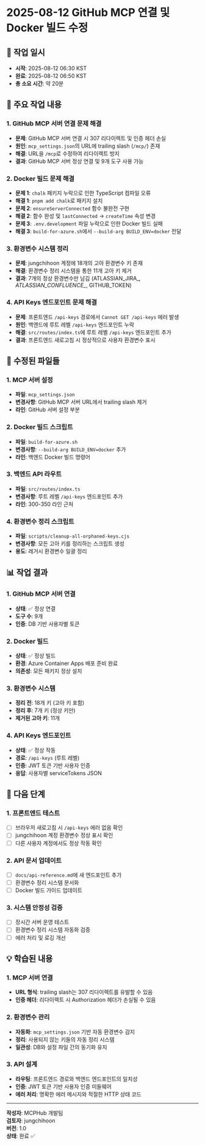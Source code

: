 # 2025-08-12 GitHub MCP 연결 및 Docker 빌드 수정

## 📅 작업 일시
- **시작**: 2025-08-12 06:30 KST
- **완료**: 2025-08-12 06:50 KST
- **총 소요 시간**: 약 20분

## 🎯 주요 작업 내용

### 1. GitHub MCP 서버 연결 문제 해결
- **문제**: GitHub MCP 서버 연결 시 307 리다이렉트 및 인증 헤더 손실
- **원인**: `mcp_settings.json`의 URL에 trailing slash (`/mcp/`) 존재
- **해결**: URL을 `/mcp`로 수정하여 리다이렉트 방지
- **결과**: GitHub MCP 서버 정상 연결 및 9개 도구 사용 가능

### 2. Docker 빌드 문제 해결
- **문제 1**: `chalk` 패키지 누락으로 인한 TypeScript 컴파일 오류
- **해결 1**: `pnpm add chalk`로 패키지 설치
- **문제 2**: `ensureServerConnected` 함수 불완전 구현
- **해결 2**: 함수 완성 및 `lastConnected` → `createTime` 속성 변경
- **문제 3**: `.env.development` 파일 누락으로 인한 Docker 빌드 실패
- **해결 3**: `build-for-azure.sh`에서 `--build-arg BUILD_ENV=docker` 전달

### 3. 환경변수 시스템 정리
- **문제**: jungchihoon 계정에 18개의 고아 환경변수 키 존재
- **해결**: 환경변수 정리 시스템을 통한 11개 고아 키 제거
- **결과**: 7개의 정상 환경변수만 남김 (ATLASSIAN_JIRA_*, ATLASSIAN_CONFLUENCE_*, GITHUB_TOKEN)

### 4. API Keys 엔드포인트 문제 해결
- **문제**: 프론트엔드 `/api-keys` 경로에서 `Cannot GET /api-keys` 에러 발생
- **원인**: 백엔드에 루트 레벨 `/api-keys` 엔드포인트 누락
- **해결**: `src/routes/index.ts`에 루트 레벨 `/api-keys` 엔드포인트 추가
- **결과**: 프론트엔드 새로고침 시 정상적으로 사용자 환경변수 표시

## 🔧 수정된 파일들

### 1. MCP 서버 설정
- **파일**: `mcp_settings.json`
- **변경사항**: GitHub MCP 서버 URL에서 trailing slash 제거
- **라인**: GitHub 서버 설정 부분

### 2. Docker 빌드 스크립트
- **파일**: `build-for-azure.sh`
- **변경사항**: `--build-arg BUILD_ENV=docker` 추가
- **라인**: 백엔드 Docker 빌드 명령어

### 3. 백엔드 API 라우트
- **파일**: `src/routes/index.ts`
- **변경사항**: 루트 레벨 `/api-keys` 엔드포인트 추가
- **라인**: 300-350 라인 근처

### 4. 환경변수 정리 스크립트
- **파일**: `scripts/cleanup-all-orphaned-keys.cjs`
- **변경사항**: 모든 고아 키를 정리하는 스크립트 생성
- **용도**: 레거시 환경변수 일괄 정리

## 📊 작업 결과

### 1. GitHub MCP 서버 연결
- **상태**: ✅ 정상 연결
- **도구 수**: 9개
- **인증**: DB 기반 사용자별 토큰

### 2. Docker 빌드
- **상태**: ✅ 정상 빌드
- **환경**: Azure Container Apps 배포 준비 완료
- **의존성**: 모든 패키지 정상 설치

### 3. 환경변수 시스템
- **정리 전**: 18개 키 (고아 키 포함)
- **정리 후**: 7개 키 (정상 키만)
- **제거된 고아 키**: 11개

### 4. API Keys 엔드포인트
- **상태**: ✅ 정상 작동
- **경로**: `/api-keys` (루트 레벨)
- **인증**: JWT 토큰 기반 사용자 인증
- **응답**: 사용자별 serviceTokens JSON

## 🚀 다음 단계

### 1. 프론트엔드 테스트
- [ ] 브라우저 새로고침 시 `/api-keys` 에러 없음 확인
- [ ] jungchihoon 계정 환경변수 정상 표시 확인
- [ ] 다른 사용자 계정에서도 정상 작동 확인

### 2. API 문서 업데이트
- [ ] `docs/api-reference.md`에 새 엔드포인트 추가
- [ ] 환경변수 정리 시스템 문서화
- [ ] Docker 빌드 가이드 업데이트

### 3. 시스템 안정성 검증
- [ ] 장시간 서버 운영 테스트
- [ ] 환경변수 정리 시스템 자동화 검증
- [ ] 에러 처리 및 로깅 개선

## 💡 학습된 내용

### 1. MCP 서버 연결
- **URL 형식**: trailing slash는 307 리다이렉트를 유발할 수 있음
- **인증 헤더**: 리다이렉트 시 Authorization 헤더가 손실될 수 있음

### 2. 환경변수 관리
- **자동화**: `mcp_settings.json` 기반 자동 환경변수 감지
- **정리**: 사용되지 않는 키들의 자동 정리 시스템
- **일관성**: DB와 설정 파일 간의 동기화 유지

### 3. API 설계
- **라우팅**: 프론트엔드 경로와 백엔드 엔드포인트의 일치성
- **인증**: JWT 토큰 기반 사용자 인증 미들웨어
- **에러 처리**: 명확한 에러 메시지와 적절한 HTTP 상태 코드

---

**작성자**: MCPHub 개발팀  
**검토자**: jungchihoon  
**버전**: 1.0  
**상태**: 완료 ✅
